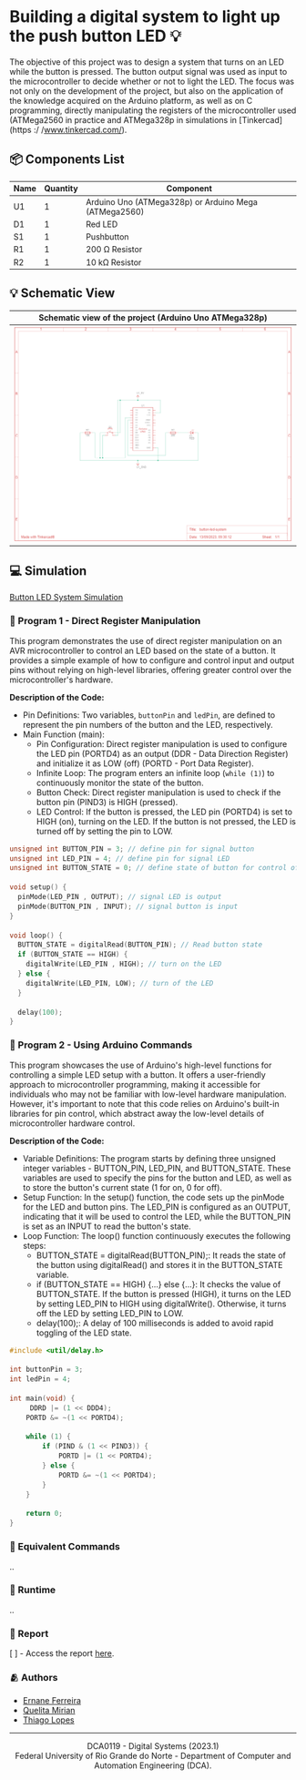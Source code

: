 # Building a digital system to light up the push button LED 💡

The objective of this project was to design a system that turns on an LED while the button is pressed. The button output signal was used as input to the microcontroller to decide whether or not to light the LED. The focus was not only on the development of the project, but also on the application of the knowledge acquired on the Arduino platform, as well as on C programming, directly manipulating the registers of the microcontroller used (ATMega2560 in practice and ATMega328p in simulations in [Tinkercad](https :/ /www.tinkercad.com/).

## 📦 Components List

|Name|Quantity|Component                                             |
|----|--------|------------------------------------------------------|
|U1  |1       |Arduino Uno (ATMega328p) or Arduino Mega (ATMega2560) |
|D1  |1       |Red LED                                               |
|S1  |1       |Pushbutton                                            |
|R1  |1       |200 Ω Resistor                                        |
|R2  |1       |10 kΩ Resistor                                        |


## 💡 Schematic View

|                                                    Schematic view of the project (Arduino Uno ATMega328p)                                                 |
|-----------------------------------------------------------------------------------------------------------------------------------------------------------|
| [![Schematic view of the project (Arduino Uno ATMega328p)](./assets/imgs/button-led-system-schematic.png)](./assets/docs/button-led-system-schematic.pdf) |

## 💻 Simulation

[Button LED System Simulation](./assets/imgs/button-led-system-simulation.png)

### 📌 Program 1 - Direct Register Manipulation

This program demonstrates the use of direct register manipulation on an AVR microcontroller to control an LED based on the state of a button. It provides a simple example of how to configure and control input and output pins without relying on high-level libraries, offering greater control over the microcontroller's hardware.

**Description of the Code:**

  * Pin Definitions: Two variables, `buttonPin` and `ledPin`, are defined to represent the pin numbers of the button and the LED, respectively.
  * Main Function (main):
    * Pin Configuration: Direct register manipulation is used to configure the LED pin (PORTD4) as an output (DDR - Data Direction Register) and initialize it as LOW (off) (PORTD - Port Data Register).
    * Infinite Loop: The program enters an infinite loop (`while (1)`) to continuously monitor the state of the button.
    * Button Check: Direct register manipulation is used to check if the button pin (PIND3) is HIGH (pressed).
    * LED Control: If the button is pressed, the LED pin (PORTD4) is set to HIGH (on), turning on the LED. If the button is not pressed, the LED is turned off by setting the pin to LOW.

```c
unsigned int BUTTON_PIN = 3; // define pin for signal button
unsigned int LED_PIN = 4; // define pin for signal LED
unsigned int BUTTON_STATE = 0; // define state of button for control of system (1=on/0=off)

void setup() {
  pinMode(LED_PIN , OUTPUT); // signal LED is output
  pinMode(BUTTON_PIN , INPUT); // signal button is input
}

void loop() {
  BUTTON_STATE = digitalRead(BUTTON_PIN); // Read button state
  if (BUTTON_STATE == HIGH) {
    digitalWrite(LED_PIN , HIGH); // turn on the LED
  } else {
    digitalWrite(LED_PIN, LOW);	// turn of the LED
  }

  delay(100);
}
```

### 📌 Program 2 - Using Arduino Commands

This program showcases the use of Arduino's high-level functions for controlling a simple LED setup with a button. It offers a user-friendly approach to microcontroller programming, making it accessible for individuals who may not be familiar with low-level hardware manipulation. However, it's important to note that this code relies on Arduino's built-in libraries for pin control, which abstract away the low-level details of microcontroller hardware control.

**Description of the Code:**

  * Variable Definitions: The program starts by defining three unsigned integer variables - BUTTON_PIN, LED_PIN, and BUTTON_STATE. These variables are used to specify the pins for the button and LED, as well as to store the button's current state (1 for on, 0 for off).
  * Setup Function: In the setup() function, the code sets up the pinMode for the LED and button pins. The LED_PIN is configured as an OUTPUT, indicating that it will be used to control the LED, while the BUTTON_PIN is set as an INPUT to read the button's state.
  * Loop Function: The loop() function continuously executes the following steps:
    * BUTTON_STATE = digitalRead(BUTTON_PIN);: It reads the state of the button using digitalRead() and stores it in the BUTTON_STATE variable.
    * if (BUTTON_STATE == HIGH) {...} else {...}: It checks the value of BUTTON_STATE. If the button is pressed (HIGH), it turns on the LED by setting LED_PIN to HIGH using digitalWrite(). Otherwise, it turns off the LED by setting LED_PIN to LOW.
    * delay(100);: A delay of 100 milliseconds is added to avoid rapid toggling of the LED state.

```c
#include <util/delay.h>

int buttonPin = 3;      
int ledPin = 4;         

int main(void) {
     DDRD |= (1 << DDD4);     
    PORTD &= ~(1 << PORTD4); 

    while (1) {
        if (PIND & (1 << PIND3)) {
            PORTD |= (1 << PORTD4); 
        } else {
            PORTD &= ~(1 << PORTD4); 
        }
    }

    return 0;
}

```

### 📌 Equivalent Commands

..

### 📌 Runtime

..

### 📄 Report

[ ] - Access the report [here](./assets/docs/project_report.pdf).


### 🫂 Authors

- [Ernane Ferreira](https://github.com/ernanej)
- [Quelita Mirian](https://github.com/quelita2)
- [Thiago Lopes](https://github.com/thiagonasmto)

---

<div align="center">
  DCA0119 - Digital Systems (2023.1) <br/>
  Federal University of Rio Grande do Norte - Department of Computer and Automation Engineering (DCA).
</div>
